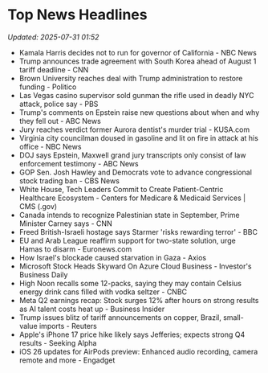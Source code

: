# Top News Headlines

_Updated: 2025-07-31 01:52_

- Kamala Harris decides not to run for governor of California - NBC News
- Trump announces trade agreement with South Korea ahead of August 1 tariff deadline - CNN
- Brown University reaches deal with Trump administration to restore funding - Politico
- Las Vegas casino supervisor sold gunman the rifle used in deadly NYC attack, police say - PBS
- Trump's comments on Epstein raise new questions about when and why they fell out - ABC News
- Jury reaches verdict former Aurora dentist's murder trial - KUSA.com
- Virginia city councilman doused in gasoline and lit on fire in attack at his office - NBC News
- DOJ says Epstein, Maxwell grand jury transcripts only consist of law enforcement testimony - ABC News
- GOP Sen. Josh Hawley and Democrats vote to advance congressional stock trading ban - CBS News
- White House, Tech Leaders Commit to Create Patient-Centric Healthcare Ecosystem - Centers for Medicare & Medicaid Services | CMS (.gov)
- Canada intends to recognize Palestinian state in September, Prime Minister Carney says - CNN
- Freed British-Israeli hostage says Starmer 'risks rewarding terror' - BBC
- EU and Arab League reaffirm support for two-state solution, urge Hamas to disarm - Euronews.com
- How Israel's blockade caused starvation in Gaza - Axios
- Microsoft Stock Heads Skyward On Azure Cloud Business - Investor's Business Daily
- High Noon recalls some 12-packs, saying they may contain Celsius energy drink cans filled with vodka seltzer - CNBC
- Meta Q2 earnings recap: Stock surges 12% after hours on strong results as AI talent costs heat up - Business Insider
- Trump issues blitz of tariff announcements on copper, Brazil, small-value imports - Reuters
- Apple's iPhone 17 price hike likely says Jefferies; expects strong Q4 results - Seeking Alpha
- iOS 26 updates for AirPods preview: Enhanced audio recording, camera remote and more - Engadget
